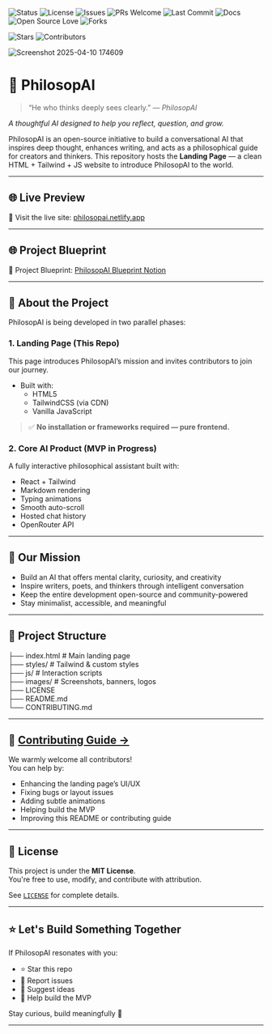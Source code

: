 ![Status](https://img.shields.io/badge/status-active-brightgreen)
![License](https://img.shields.io/github/license/PhilosopAI/PhilosopAI-website)
![Issues](https://img.shields.io/github/issues/PhilosopAI/PhilosopAI-website)
![PRs Welcome](https://img.shields.io/badge/PRs-welcome-brightgreen.svg)
![Last Commit](https://img.shields.io/github/last-commit/PhilosopAI/PhilosopAI-website)
![Docs](https://img.shields.io/badge/docs-up--to--date-brightgreen)
![Open Source Love](https://img.shields.io/badge/Open%20Source-%E2%9D%A4-red)
![Forks](https://img.shields.io/github/forks/PhilosopAI/PhilosopAI-website?style=social)



![Stars](https://img.shields.io/github/stars/PhilosopAI/PhilosopAI-website?style=social)
![Contributors](https://img.shields.io/github/contributors/PhilosopAI/PhilosopAI-website)


![Screenshot 2025-04-10 174609](https://github.com/user-attachments/assets/deae712a-b061-40dc-bd6d-6adf9d719743)
# 🧠 PhilosopAI

> “He who thinks deeply sees clearly.” — *PhilosopAI*

*A thoughtful AI designed to help you reflect, question, and grow.*

PhilosopAI is an open-source initiative to build a conversational AI that inspires deep thought, enhances writing, and acts as a philosophical guide for creators and thinkers. This repository hosts the **Landing Page** — a clean HTML + Tailwind + JS website to introduce PhilosopAI to the world.

---

## 🌐 Live Preview

🚀 Visit the live site: [philosopai.netlify.app](https://philosopai.netlify.app)


---

## 🌐 Project Blueprint

🚀 Project Blueprint: [PhilosopAI Blueprint Notion](https://ravixalgorithm.notion.site/philosopai-blueprint)


---

## 📌 About the Project

PhilosopAI is being developed in two parallel phases:

### 1. Landing Page (This Repo)
This page introduces PhilosopAI’s mission and invites contributors to join our journey.

- Built with:
  - HTML5
  - TailwindCSS (via CDN)
  - Vanilla JavaScript

> ✅ **No installation or frameworks required — pure frontend.**

### 2. Core AI Product (MVP in Progress)
A fully interactive philosophical assistant built with:
- React + Tailwind
- Markdown rendering
- Typing animations
- Smooth auto-scroll
- Hosted chat history
- OpenRouter API

---

## 🎯 Our Mission

- Build an AI that offers mental clarity, curiosity, and creativity
- Inspire writers, poets, and thinkers through intelligent conversation
- Keep the entire development open-source and community-powered
- Stay minimalist, accessible, and meaningful

---

## 📂 Project Structure

├── index.html # Main landing page <br>
├── styles/ # Tailwind & custom styles <br>
├── js/ # Interaction scripts <br>
├── images/ # Screenshots, banners, logos <br>
├── LICENSE <br>
├── README.md <br>
└── CONTRIBUTING.md


---

## 🤝 [Contributing Guide →](./CONTRIBUTING.md)

We warmly welcome all contributors!  
You can help by:

- Enhancing the landing page’s UI/UX
- Fixing bugs or layout issues
- Adding subtle animations
- Helping build the MVP
- Improving this README or contributing guide

---

## 🧾 License

This project is under the **MIT License**.  
You're free to use, modify, and contribute with attribution.

See [`LICENSE`](./LICENSE) for complete details.

---

## ⭐ Let's Build Something Together

If PhilosopAI resonates with you:

- ⭐ Star this repo
- 🐛 Report issues
- 💬 Suggest ideas
- 📩 Help build the MVP

Stay curious, build meaningfully 🌿

---

